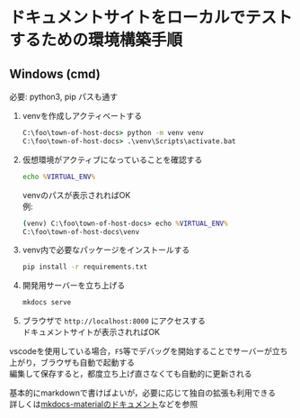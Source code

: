 # ドキュメントサイトをローカルでテストするための環境構築手順

## Windows (cmd)

必要: python3, pip パスも通す

1. venvを作成しアクティベートする

    ```bat
    C:\foo\town-of-host-docs> python -m venv venv
    C:\foo\town-of-host-docs> .\venv\Scripts\activate.bat
    ```

1. 仮想環境がアクティブになっていることを確認する

    ```bat
    echo %VIRTUAL_ENV%
    ```

    venvのパスが表示されればOK  
    例:

    ```cmd
    (venv) C:\foo\town-of-host-docs> echo %VIRTUAL_ENV%
    C:\foo\town-of-host-docs\venv
    ```

1. venv内で必要なパッケージをインストールする

    ```bat
    pip install -r requirements.txt
    ```

1. 開発用サーバーを立ち上げる

    ```bat
    mkdocs serve
    ```

1. ブラウザで `http://localhost:8000` にアクセスする  
    ドキュメントサイトが表示されればOK

vscodeを使用している場合，`F5`等でデバッグを開始することでサーバーが立ち上がり，ブラウザも自動で起動する  
編集して保存すると，都度立ち上げ直さなくても自動的に更新される

基本的にmarkdownで書けばよいが，必要に応じて独自の拡張も利用できる  
詳しくは[mkdocs-materialのドキュメント](https://squidfunk.github.io/mkdocs-material/reference/)などを参照
